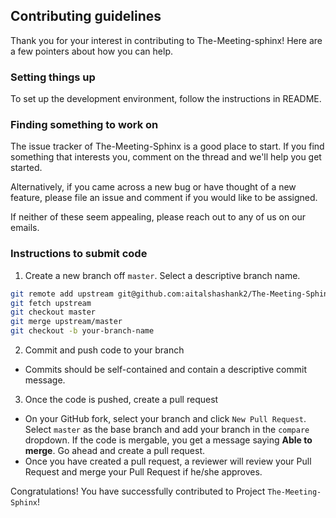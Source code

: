 ## Contributing guidelines

Thank you for your interest in contributing to The-Meeting-sphinx! Here are a few pointers about how you can help.

### Setting things up

To set up the development environment, follow the instructions in README.

### Finding something to work on

The issue tracker of The-Meeting-Sphinx is a good place to start. If you find something that interests you, comment on the thread and we'll help you get started.

Alternatively, if you came across a new bug or have thought of a new feature, please file an issue and comment if you would like to be assigned.

If neither of these seem appealing, please reach out to any of us on our emails.

### Instructions to submit code

1. Create a new branch off `master`. Select a descriptive branch name.
```bash
git remote add upstream git@github.com:aitalshashank2/The-Meeting-Sphinx.git
git fetch upstream
git checkout master
git merge upstream/master
git checkout -b your-branch-name
```

2. Commit and push code to your branch

- Commits should be self-contained and contain a descriptive commit message.

3. Once the code is pushed, create a pull request

- On your GitHub fork, select your branch and click `New Pull Request`. Select `master` as the base branch and add your branch in the `compare` dropdown. If the code is mergable, you get a message saying **Able to merge**. Go ahead and create a pull request.
- Once you have created a pull request, a reviewer will review your Pull Request and merge your Pull Request if he/she approves.

Congratulations! You have successfully contributed to Project `The-Meeting-Sphinx`!
